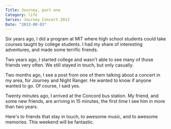```yaml
---
Title: Journey, part one
Category: life
Series: Journey Concert 2013
Date: "2013-08-03"
---
```


Six years ago, I did a program at MIT where high school students could take courses taught by college students.
I had my share of interesting adventures, and made some terrific friends.

Two years ago, I started college and wasn't able to see many of those friends very often.
We still stayed in touch, but only casually.

Two months ago, I see a post from one of them talking about a concert in my area, for Journey and Night Ranger.
He wanted to know if anyone wanted to go. Of course, I said yes.

Twenty minutes ago, I arrived at the Concord bus station.
My friend, and some new friends, are arriving in 15 minutes, the first time I see him in more than two years.

Here's to friends that stay in touch, to awesome music, and to awesome memories.
This weekend will be fantastic.
